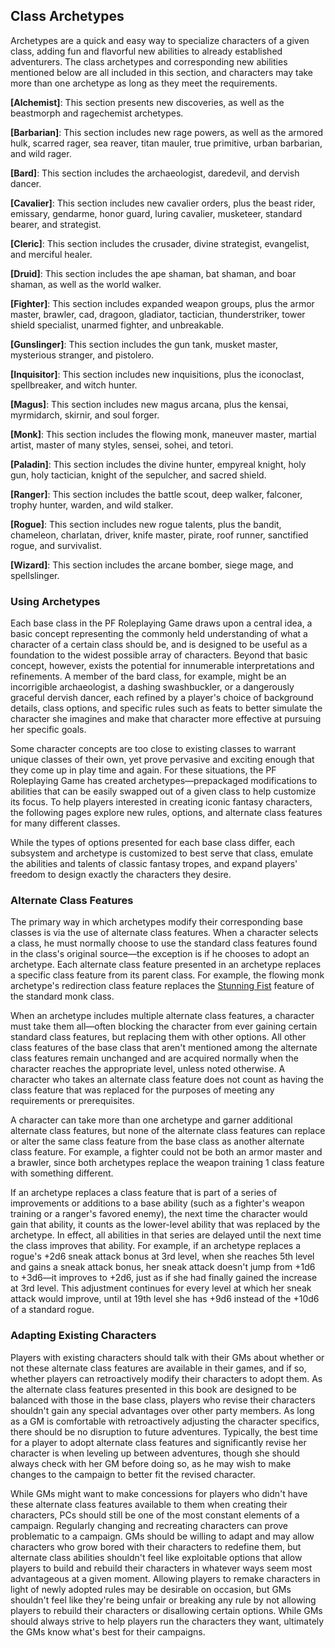 ## Class Archetypes

Archetypes are a quick and easy way to specialize characters of a
given class, adding fun and flavorful new abilities to already
established adventurers. The class archetypes and corresponding
new abilities mentioned below are all included in this section,
and characters may take more than one archetype as long as they
meet the requirements.

**[Alchemist]**: This section presents new discoveries, as well
as the beastmorph and ragechemist archetypes.

**[Barbarian]**: This section includes new rage powers, as well
as the armored hulk, scarred rager, sea reaver, titan mauler,
true primitive, urban barbarian, and wild rager.

**[Bard]**: This section includes the archaeologist, daredevil,
and dervish dancer.

**[Cavalier]**: This section includes new cavalier orders, plus
the beast rider, emissary, gendarme, honor guard, luring
cavalier, musketeer, standard bearer, and strategist.

**[Cleric]**: This section includes the crusader, divine
strategist, evangelist, and merciful healer.

**[Druid]**: This section includes the ape shaman, bat shaman,
and boar shaman, as well as the world walker.

**[Fighter]**: This section includes expanded weapon groups, plus
the armor master, brawler, cad, dragoon, gladiator, tactician,
thunderstriker, tower shield specialist, unarmed fighter, and
unbreakable.

**[Gunslinger]**: This section includes the gun tank, musket
master, mysterious stranger, and pistolero.

**[Inquisitor]**: This section includes new inquisitions, plus
the iconoclast, spellbreaker, and witch hunter.

**[Magus]**: This section includes new magus arcana, plus the
kensai, myrmidarch, skirnir, and soul forger.

**[Monk]**: This section includes the flowing monk, maneuver
master, martial artist, master of many styles, sensei, sohei, and
tetori.

**[Paladin]**: This section includes the divine hunter, empyreal
knight, holy gun, holy tactician, knight of the sepulcher, and
sacred shield.

**[Ranger]**: This section includes the battle scout, deep
walker, falconer, trophy hunter, warden, and wild stalker.

**[Rogue]**: This section includes new rogue talents, plus the
bandit, chameleon, charlatan, driver, knife master, pirate, roof
runner, sanctified rogue, and survivalist.

**[Wizard]**: This section includes the arcane bomber, siege
mage, and spellslinger.

### Using Archetypes

Each base class in the PF Roleplaying Game draws upon a central
idea, a basic concept representing the commonly held
understanding of what a character of a certain class should be,
and is designed to be useful as a foundation to the widest
possible array of characters. Beyond that basic concept, however,
exists the potential for innumerable interpretations and
refinements. A member of the bard class, for example, might be an
incorrigible archaeologist, a dashing swashbuckler, or a
dangerously graceful dervish dancer, each refined by a player's
choice of background details, class options, and specific rules
such as feats to better simulate the character she imagines and
make that character more effective at pursuing her specific
goals.

Some character concepts are too close to existing classes to
warrant unique classes of their own, yet prove pervasive and
exciting enough that they come up in play time and again. For
these situations, the PF Roleplaying Game has created
archetypes—prepackaged modifications to abilities that can be
easily swapped out of a given class to help customize its focus.
To help players interested in creating iconic fantasy characters,
the following pages explore new rules, options, and alternate
class features for many different classes.

While the types of options presented for each base class differ,
each subsystem and archetype is customized to best serve that
class, emulate the abilities and talents of classic fantasy
tropes, and expand players' freedom to design exactly the
characters they desire.

### Alternate Class Features

The primary way in which archetypes modify their corresponding
base classes is via the use of alternate class features. When a
character selects a class, he must normally choose to use the
standard class features found in the class's original source—the
exception is if he chooses to adopt an archetype. Each alternate
class feature presented in an archetype replaces a specific class
feature from its parent class. For example, the flowing monk
archetype's redirection class feature replaces the [Stunning
Fist](/PFRPG/prd/feats.html#_stunning-fist) feature of the
standard monk class.

When an archetype includes multiple alternate class features, a
character must take them all—often blocking the character from
ever gaining certain standard class features, but replacing them
with other options. All other class features of the base class
that aren't mentioned among the alternate class features remain
unchanged and are acquired normally when the character reaches
the appropriate level, unless noted otherwise. A character who
takes an alternate class feature does not count as having the
class feature that was replaced for the purposes of meeting any
requirements or prerequisites.

A character can take more than one archetype and garner
additional alternate class features, but none of the alternate
class features can replace or alter the same class feature from
the base class as another alternate class feature. For example, a
fighter could not be both an armor master and a brawler, since
both archetypes replace the weapon training 1 class feature with
something different.

If an archetype replaces a class feature that is part of a series
of improvements or additions to a base ability (such as a
fighter's weapon training or a ranger's favored enemy), the next
time the character would gain that ability, it counts as the
lower-level ability that was replaced by the archetype. In
effect, all abilities in that series are delayed until the next
time the class improves that ability. For example, if an
archetype replaces a rogue's +2d6 sneak attack bonus at 3rd
level, when she reaches 5th level and gains a sneak attack bonus,
her sneak attack doesn't jump from +1d6 to +3d6—it improves to
+2d6, just as if she had finally gained the increase at 3rd
level. This adjustment continues for every level at which her
sneak attack would improve, until at 19th level she has +9d6
instead of the +10d6 of a standard rogue.

### Adapting Existing Characters

Players with existing characters should talk with their GMs about
whether or not these alternate class features are available in
their games, and if so, whether players can retroactively modify
their characters to adopt them. As the alternate class features
presented in this book are designed to be balanced with those in
the base class, players who revise their characters shouldn't
gain any special advantages over other party members. As long as
a GM is comfortable with retroactively adjusting the character
specifics, there should be no disruption to future adventures.
Typically, the best time for a player to adopt alternate class
features and significantly revise her character is when leveling
up between adventures, though she should always check with her GM
before doing so, as he may wish to make changes to the campaign
to better fit the revised character.

While GMs might want to make concessions for players who didn't
have these alternate class features available to them when
creating their characters, PCs should still be one of the most
constant elements of a campaign. Regularly changing and
recreating characters can prove problematic to a campaign. GMs
should be willing to adapt and may allow characters who grow
bored with their characters to redefine them, but alternate class
abilities shouldn't feel like exploitable options that allow
players to build and rebuild their characters in whatever ways
seem most advantageous at a given moment. Allowing players to
remake characters in light of newly adopted rules may be
desirable on occasion, but GMs shouldn't feel like they're being
unfair or breaking any rule by not allowing players to rebuild
their characters or disallowing certain options. While GMs should
always strive to help players run the characters they want,
ultimately the GMs know what's best for their campaigns.
